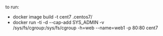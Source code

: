 to run:
- docker image build -t cent7 .centos7/
- docker run -ti -d --cap-add SYS_ADMIN -v /sys/fs/cgroup:/sys/fs/cgroup -h=web --name=web1 -p 80:80 cent7